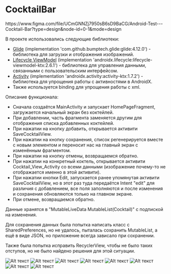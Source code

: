 
<!DOCTYPE html>
<html>
<head>
</head>
<body>

<h1>CocktailBar</h1>

<p> https://www.figma.com/file/UCmGNNZj7950sB6sD9BaCG/Android-Test---Cocktail-Bar?type=design&node-id=0-1&mode=design </p>

<p>В проекте использовались следующие библиотеки:</p>

<ul>
<li><a href="https://github.com/bumptech/glide">Glide</a> (implementation 'com.github.bumptech.glide:glide:4.12.0') - библиотека для загрузки и отображения изображений.</li>
<li><a href="https://developer.android.com/jetpack/androidx/releases/lifecycle">Lifecycle ViewModel</a> (implementation 'androidx.lifecycle:lifecycle-viewmodel-ktx:2.6.1') - библиотека для управления данными, связанными с пользовательским интерфейсом.</li>
<li><a href="https://developer.android.com/jetpack/androidx/releases/activity">Activity</a> (implementation 'androidx.activity:activity-ktx:1.7.2') - библиотека для упрощения работы с активностями в AndroidX.</li>
<li>Также используется binding для упрощения работы с xml.</li>
</ul>



<p>Описание функционала:</p>

<ul>
<li>Сначала создаётся MainActivity и запускает HomePageFragment, загружается начальный экран без коктейлей.</li>
<li>При добавлении, часть фрагмента заменяется другим для отображения списка добавленных коктейлей.</li>
<li>При нажатии на кнопку добавить, открывается активити SaveCocktailView.</li>
<li>При нажатии на кнопку сохранения, список регенерируется вместе с новым элементом и переносит нас на главный экран с изменённым фрагментом.</li>
<li>При нажатии на кнопку отмены, возвращаемся обратно.</li>
<li>При нажатии на конкретный коктель, открывается активити Cocktail_View_Activity со всеми данными (изображение почему-то не отображается именно в этой активити).</li>
<li>При нажатии кнопки Edit, запускается ранее упомянутая активити SaveCocktailView, но в этот раз туда передаётся Intent "edit" для различия с добавлением, все поля заполняются и после изменения и сохранения обновляются только на главном экране.</li>
<li>При отмене, возвращаемся обратно.</li>
</ul>

<p>Данные хранятся в "MutableLiveData MutableList(Cocktail)" с подпиской на изменения.</p>

<p>Для сохранения данных была попытка написать класс с SharedPreferences, но не удалось, пыталась сохранить MutableList, а ещё в виде JSON, но приложение всегда зависало при сохранении.</p>

<p>Также была попытка исправить RecyclerView, чтобы не было таких отступов, но не было найдено решения для этой ситуации.</p>
<img src="https://github.com/N1oH0my/CocktailBar/blob/master/img/1.jpg" alt="Alt текст">
<img src="https://github.com/N1oH0my/CocktailBar/blob/master/img/2.jpg" alt="Alt текст">
<img src="https://github.com/N1oH0my/CocktailBar/blob/master/img/3.jpg" alt="Alt текст">
<img src="https://github.com/N1oH0my/CocktailBar/blob/master/img/4.jpg" alt="Alt текст">
<img src="https://github.com/N1oH0my/CocktailBar/blob/master/img/5.jpg" alt="Alt текст">
<img src="https://github.com/N1oH0my/CocktailBar/blob/master/img/6.jpg" alt="Alt текст">
<img src="https://github.com/N1oH0my/CocktailBar/blob/master/img/7.jpg" alt="Alt текст">
<img src="https://github.com/N1oH0my/CocktailBar/blob/master/img/8.jpg" alt="Alt текст">
</body>
</html>

